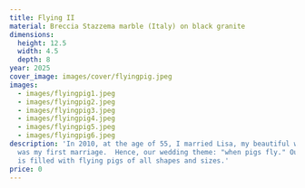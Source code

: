 ```yaml
---
title: Flying II
material: Breccia Stazzema marble (Italy) on black granite
dimensions:
  height: 12.5
  width: 4.5
  depth: 8
year: 2025
cover_image: images/cover/flyingpig.jpeg
images:
  - images/flyingpig1.jpeg
  - images/flyingpig2.jpeg
  - images/flyingpig3.jpeg
  - images/flyingpig4.jpeg
  - images/flyingpig5.jpeg
  - images/flyingpig6.jpeg
description: 'In 2010, at the age of 55, I married Lisa, my beautiful wife.  It
  was my first marriage.  Hence, our wedding theme: "when pigs fly." Our house
  is filled with flying pigs of all shapes and sizes.'
price: 0
---
```

